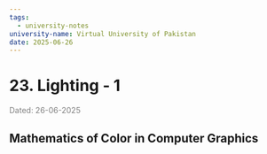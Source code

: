 ```yaml
---
tags:
  - university-notes
university-name: Virtual University of Pakistan
date: 2025-06-26
---
```


# 23. Lighting - 1

<span style="color: gray;">Dated: 26-06-2025</span>

## Mathematics of Color in Computer Graphics